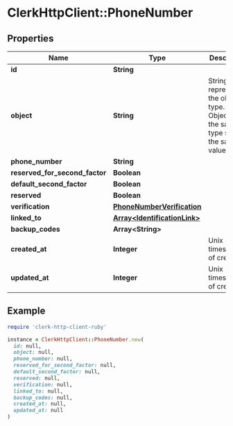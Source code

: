 # ClerkHttpClient::PhoneNumber

## Properties

| Name | Type | Description | Notes |
| ---- | ---- | ----------- | ----- |
| **id** | **String** |  | [optional] |
| **object** | **String** | String representing the object&#39;s type. Objects of the same type share the same value.  |  |
| **phone_number** | **String** |  |  |
| **reserved_for_second_factor** | **Boolean** |  | [optional] |
| **default_second_factor** | **Boolean** |  | [optional] |
| **reserved** | **Boolean** |  |  |
| **verification** | [**PhoneNumberVerification**](PhoneNumberVerification.md) |  |  |
| **linked_to** | [**Array&lt;IdentificationLink&gt;**](IdentificationLink.md) |  |  |
| **backup_codes** | **Array&lt;String&gt;** |  | [optional] |
| **created_at** | **Integer** | Unix timestamp of creation  |  |
| **updated_at** | **Integer** | Unix timestamp of creation  |  |

## Example

```ruby
require 'clerk-http-client-ruby'

instance = ClerkHttpClient::PhoneNumber.new(
  id: null,
  object: null,
  phone_number: null,
  reserved_for_second_factor: null,
  default_second_factor: null,
  reserved: null,
  verification: null,
  linked_to: null,
  backup_codes: null,
  created_at: null,
  updated_at: null
)
```

